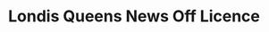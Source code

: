 ---
title: "Londis Queens News Off Licence"
url: /newport/londis-queens-news-off-licence/
shop: convenience
---
